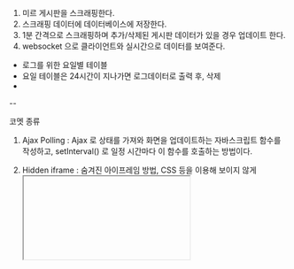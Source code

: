 
1. 미르 게시판을 스크래핑한다.
2. 스크래핑 데이터에 데이터베이스에 저장한다.
3. 1분 간격으로 스크래핑하며 추가/삭제된 게시판 데이터가 있을 경우 업데이트 한다.
4. websocket 으로 클라이언트와 실시간으로 데이터를 보여준다.




- 로그를 위한 요일별 테이블
- 요일 테이블은 24시간이 지나가면 로그데이터로 출력 후, 삭제
- 

--

코멧 종류

1. Ajax Polling
: Ajax 로 상태를 가져와 화면을 업데이트하는 자바스크립트 함수를 작성하고,
setInterval() 로 일정 시간마다 이 함수를 호출하는 방법이다.

2. Hidden iframe
: 숨겨진 아이프레임 방법, CSS 등을 이용해 보이지 않게 <iframe> 태그를 만들어놓고,
이 태그가 임베디드하는 파일이 연결을 끊지 않고 계속 작동하면서 화면을 업데이트하는 스크립트를 실행하게 하는 방법

3. Long Polling by Ajax
: Ajax 로 호출하는 파일이 반복문을 돌며 대기하고 있다가, 화면을 업데이트 해야할 상황이 되면
화면을 업데이트 할 수 있도록 데이터를 출력하고 Ajax 를 마치는 방법

4. Long Polling by Script Tag
: <script> 태그를 만들고, <script> 태그가 임베디드 하는 파일이 화면을 업데이트하는 스크립트를 실행한 후,
다시 자신을 임베디드하는 <script> 태그를 만드는 방법이다.

5. socket.io
--

크롤링(crawling)
: 크롤링이란 단어는 웹 크롤러(crawler)라는 단어에서 시작한 말이다.
크롤러란 조직적, 자동화된 방법으로 월드와이드 웹을 탐색하는 컴퓨터 프로그램이다.
크롤링은 크롤러가 하는 작업을 부르는 말로, 여러 인터넷 사이트의 페이지(문서, html 등)를 수집해서 분류하는 것이다.
대체로 찾아낸 데이터를 저장한 후 쉽게 찾을 수 있게 인덱싱한다.

파싱(parsing)
: 파싱이란 어떤 페이지에서 내가 원하는 데이터를 특정 패턴이나 순서로 추출하여 정보를 가공하는 것이다.
위 문장만 보면 굉장히 간단해 보이지만 컴퓨터 과학적 정의를 보면 파싱이란 일련의 문자열을 의미있는 토큰(token)으로 분해하고 
이들로 이루어진 파스 트리(parse tree)를 만드는 과정을 말한다.
인터프리터나 컴파일러의 구성 요소 가운데 하나로, 입력 토큰에 내제된 자료 구조를 빌드하고 문법을 검사하는 역할을 한다.

스크래핑(scraping)
: 스크래핑이란 HTTP를 통해 웹 사이트의 내용을 긁어다 원하는 형태로 가공하는 것이다.
쉽게 말해 웹 사이트의 데이터를 수집하는 모든 작업을 뜻한다.
크롤링도 일종의 스크래핑 기술이라고 할 수 있다.

--
  
rxjs
